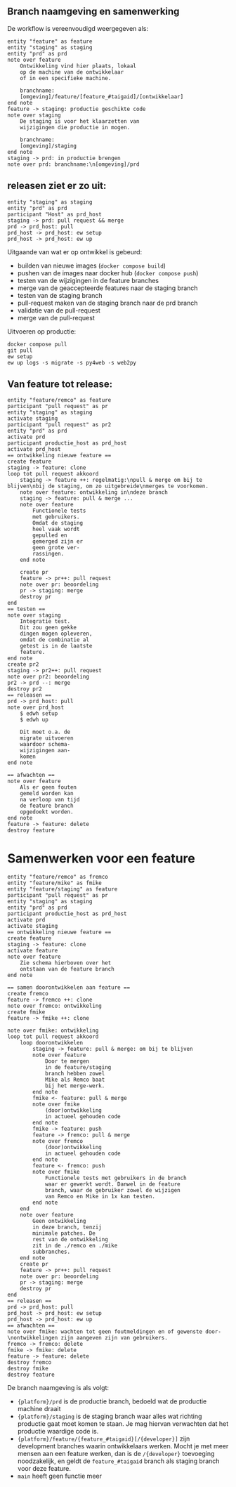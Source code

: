 ## Branch naamgeving en samenwerking 

De workflow is vereenvoudigd weergegeven als:
```plantuml
entity "feature" as feature
entity "staging" as staging
entity "prd" as prd
note over feature
    Ontwikkeling vind hier plaats, lokaal
    op de machine van de ontwikkelaar 
    of in een specifieke machine. 

    branchname:
    [omgeving]/feature/[feature_#taigaid]/[ontwikkelaar]
end note 
feature -> staging: productie geschikte code
note over staging
    De staging is voor het klaarzetten van 
    wijzigingen die productie in mogen. 
    
    branchname:
    [omgeving]/staging 
end note 
staging -> prd: in productie brengen
note over prd: branchname:\n[omgeving]/prd
``` 

## releasen ziet er zo uit: 

```plantuml
entity "staging" as staging
entity "prd" as prd
participant "Host" as prd_host
staging -> prd: pull request && merge
prd -> prd_host: pull
prd_host -> prd_host: ew setup
prd_host -> prd_host: ew up 
```

Uitgaande van wat er op ontwikkel is gebeurd:
 - builden van nieuwe images (`docker compose build`)
 - pushen van de images naar docker hub (`docker compose push`)
 - testen van de wijzigingen in de feature branches
 - merge van de geaccepteerde features naar de staging branch
 - testen van de staging branch 
 - pull-request maken van de staging branch naar de prd branch
 - validatie van de pull-request
 - merge van de pull-request

Uitvoeren op productie: 
```
docker compose pull 
git pull 
ew setup 
ew up logs -s migrate -s py4web -s web2py 
```

## Van feature tot release: 
```plantuml
entity "feature/remco" as feature
participant "pull request" as pr
entity "staging" as staging
activate staging 
participant "pull request" as pr2
entity "prd" as prd
activate prd 
participant productie_host as prd_host
activate prd_host
== ontwikkeling nieuwe feature ==
create feature 
staging -> feature: clone
loop tot pull request akkoord
    staging -> feature ++: regelmatig:\npull & merge om bij te blijven\nbij de staging, om zo uitgebreide\nmerges te voorkomen.
    note over feature: ontwikkeling in\ndeze branch
    staging -> feature: pull & merge ...
    note over feature
        Functionele tests
        met gebruikers. 
        Omdat de staging 
        heel vaak wordt 
        gepulled en 
        gemerged zijn er 
        geen grote ver-
        rassingen.
    end note 

    create pr 
    feature -> pr++: pull request
    note over pr: beoordeling
    pr -> staging: merge
    destroy pr  
end 
== testen ==
note over staging
    Integratie test.
    Dit zou geen gekke 
    dingen mogen opleveren, 
    omdat de combinatie al 
    getest is in de laatste 
    feature. 
end note  
create pr2 
staging -> pr2++: pull request
note over pr2: beoordeling
pr2 -> prd --: merge
destroy pr2
== releasen ==
prd -> prd_host: pull
note over prd_host
    $ edwh setup
    $ edwh up
    
    Dit moet o.a. de 
    migrate uitvoeren 
    waardoor schema-
    wijzigingen aan-
    komen
end note 

== afwachten == 
note over feature
    Als er geen fouten 
    gemeld worden kan
    na verloop van tijd 
    de feature branch 
    opgedoekt worden. 
end note  
feature -> feature: delete
destroy feature
```

# Samenwerken voor een feature
```plantuml
entity "feature/remco" as fremco
entity "feature/mike" as fmike
entity "feature/staging" as feature
participant "pull request" as pr
entity "staging" as staging
entity "prd" as prd
participant productie_host as prd_host
activate prd 
activate staging 
== ontwikkeling nieuwe feature ==
create feature 
staging -> feature: clone
activate feature
note over feature
    Zie schema hierboven over het 
    ontstaan van de feature branch
end note 

== samen doorontwikkelen aan feature ==
create fremco
feature -> fremco ++: clone
note over fremco: ontwikkeling 
create fmike 
feature -> fmike ++: clone 

note over fmike: ontwikkeling 
loop tot pull request akkoord
    loop doorontwikkelen
        staging -> feature: pull & merge: om bij te blijven
        note over feature
            Door te mergen
            in de feature/staging 
            branch hebben zowel 
            Mike als Remco baat
            bij het merge-werk. 
        end note
        fmike <- feature: pull & merge 
        note over fmike
            (door)ontwikkeling
            in actueel gehouden code
        end note 
        fmike -> feature: push
        feature -> fremco: pull & merge 
        note over fremco
            (door)ontwikkeling
            in actueel gehouden code
        end note 
        feature <- fremco: push
        note over fmike
            Functionele tests met gebruikers in de branch
            waar er gewerkt wordt. Danwel in de feature 
            branch, waar de gebruiker zowel de wijzigen 
            van Remco en Mike in 1x kan testen.  
        end note 
    end 
    note over feature
        Geen ontwikkeling 
        in deze branch, tenzij
        minimale patches. De
        rest van de ontwikkeling
        zit in de ./remco en ./mike
        subbranches. 
    end note
    create pr 
    feature -> pr++: pull request
    note over pr: beoordeling
    pr -> staging: merge
    destroy pr  
end 
== releasen ==
prd -> prd_host: pull
prd_host -> prd_host: ew setup
prd_host -> prd_host: ew up 
== afwachten == 
note over fmike: wachten tot geen foutmeldingen en of gewenste door-\nontwikkelingen zijn aangeven zijn van gebruikers. 
fremco -> fremco: delete
fmike -> fmike: delete
feature -> feature: delete
destroy fremco
destroy fmike
destroy feature
```


De branch naamgeving is als volgt:

* `{platform}/prd` is de productie branch, bedoeld wat de productie machine draait
* `{platform}/staging` is de staging branch waar alles wat richting productie gaat moet komen te staan. Je mag hiervan
  verwachten dat het productie waardige code is. 
* `{platform}/feature/{feature_#taigaid}[/{developer}]` zijn development branches waarin ontwikkelaars werken. Mocht je
  met meer mensen aan een feature werken, dan is de `/{developer}` toevoeging noodzakelijk, en geldt de `feature_#taigaid` 
  branch als staging branch voor deze feature. 
* `main` heeft geen functie meer

